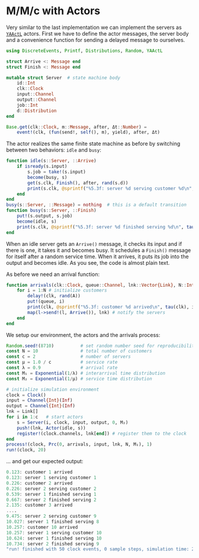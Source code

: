 # M/M/c with Actors

Very similar to the last implementation we can implement the servers as [`YAActL`](https://github.com/pbayer/YAActL.jl) actors. First we have to define the actor messages, the server body and a convenience function for sending a delayed message to ourselves.

```julia
using DiscreteEvents, Printf, Distributions, Random, YAActL

struct Arrive <: Message end
struct Finish <: Message end

mutable struct Server  # state machine body
    id::Int
    clk::Clock
    input::Channel
    output::Channel
    job::Int
    d::Distribution
end

Base.get(clk::Clock, m::Message, after, Δt::Number) =
    event!(clk, (fun(send!, self(), m), yield), after, Δt)
```

The actor realizes the same finite state machine as before by switching between two behaviors: `idle` and `busy`:

```julia
function idle(s::Server, ::Arrive)
    if isready(s.input)
        s.job = take!(s.input)
        become(busy, s)
        get(s.clk, Finish(), after, rand(s.d))
        print(s.clk, @sprintf("%5.3f: server %d serving customer %d\n", tau(s.clk), s.id, s.job))
    end
end
busy(s::Server, ::Message) = nothing  # this is a default transition
function busy(s::Server, ::Finish)
    put!(s.output, s.job)
    become(idle, s)
    print(s.clk, @sprintf("%5.3f: server %d finished serving %d\n", tau(s.clk), s.id, s.job))
end
```

When an idle server gets an `Arrive()` message, it checks its input and if there is one, it takes it and becomes busy. It schedules a `Finish()` message for itself after a random service time. When it arrives, it puts its job into the output and becomes idle. As you see, the code is almost plain text.

As before we need an arrival function:

```julia
function arrivals(clk::Clock, queue::Channel, lnk::Vector{Link}, N::Int, A::Distribution)
    for i = 1:N # initialize customers
        delay!(clk, rand(A))
        put!(queue, i)
        print(clk, @sprintf("%5.3f: customer %d arrived\n", tau(clk), i))
        map(l->send!(l, Arrive()), lnk) # notify the servers
    end
end
```

We setup our environment, the actors and the arrivals process:

```julia
Random.seed!(8710)          # set random number seed for reproducibility
const N = 10                # total number of customers
const c = 2                 # number of servers
const μ = 1.0 / c           # service rate
const λ = 0.9               # arrival rate
const M₁ = Exponential(1/λ) # interarrival time distribution
const M₂ = Exponential(1/μ) # service time distribution

# initialize simulation environment
clock = Clock()
input = Channel{Int}(Inf)
output = Channel{Int}(Inf)
lnk = Link[]
for i in 1:c   # start actors
    s = Server(i, clock, input, output, 0, M₂)
    push!(lnk, Actor(idle, s))
    register!(clock.channels, lnk[end]) # register them to the clock
end
process!(clock, Prc(0, arrivals, input, lnk, N, M₁), 1)
run!(clock, 20)
```

... and get our expected output:

```julia
0.123: customer 1 arrived
0.123: server 1 serving customer 1
0.226: customer 2 arrived
0.226: server 2 serving customer 2
0.539: server 1 finished serving 1
0.667: server 2 finished serving 2
2.135: customer 3 arrived
....
9.475: server 2 serving customer 9
10.027: server 1 finished serving 8
10.257: customer 10 arrived
10.257: server 1 serving customer 10
10.624: server 1 finished serving 10
10.734: server 2 finished serving 9
"run! finished with 50 clock events, 0 sample steps, simulation time: 20.0"
```
